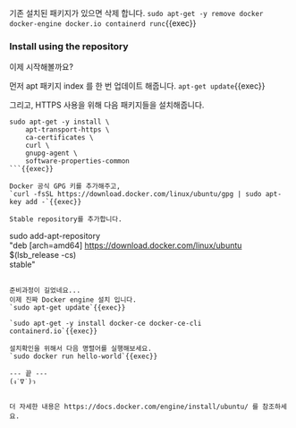 

기존 설치된 패키지가 있으면 삭제 합니다.
`sudo apt-get -y remove docker docker-engine docker.io containerd runc`{{exec}}


### Install using the repository

이제 시작해볼까요?

먼저 apt 패키지 index 를 한 번 업데이트 해줍니다.
`apt-get update`{{exec}}

그리고, HTTPS 사용을 위해 다음 패키지들을 설치해줍니다.      
```
sudo apt-get -y install \
    apt-transport-https \
    ca-certificates \
    curl \
    gnupg-agent \
    software-properties-common
```{{exec}}

Docker 공식 GPG 키를 추가해주고,   
`curl -fsSL https://download.docker.com/linux/ubuntu/gpg | sudo apt-key add -`{{exec}}

Stable repository를 추가합니다.   
```
sudo add-apt-repository \
   "deb [arch=amd64] https://download.docker.com/linux/ubuntu \
   $(lsb_release -cs) \
   stable"
```{{exec}}
   
준비과정이 길었네요...  
이제 진짜 Docker engine 설치 입니다.    
`sudo apt-get update`{{exec}}  

`sudo apt-get -y install docker-ce docker-ce-cli containerd.io`{{exec}}

설치확인을 위해서 다음 명렬어를 실행해보세요.  
`sudo docker run hello-world`{{exec}}

--- 끝 ---   
(ง˙∇˙)ว


더 자세한 내용은 https://docs.docker.com/engine/install/ubuntu/ 를 참조하세요.
